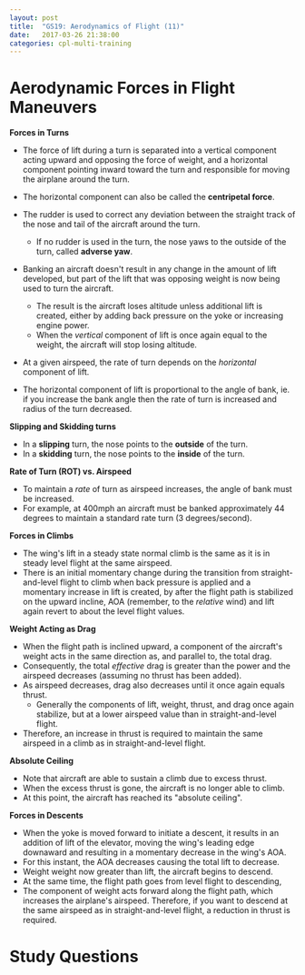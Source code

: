 ```yaml
---
layout: post
title:  "GS19: Aerodynamics of Flight (11)"
date:   2017-03-26 21:38:00
categories: cpl-multi-training
---
```


# Aerodynamic Forces in Flight Maneuvers

**Forces in Turns**

 * The force of lift during a turn is separated into a vertical component
   acting upward and opposing the force of weight, and a horizontal component
   pointing inward toward the turn and responsible for moving the airplane
   around the turn.
 * The horizontal component can also be called the **centripetal force**.
 * The rudder is used to correct any deviation between the straight track
   of the nose and tail of the aircraft around the turn.
    * If no rudder is used in the turn, the nose yaws to the outside of the
      turn, called **adverse yaw**.

 * Banking an aircraft doesn't result in any change in the amount of lift
   developed, but part of the lift that was opposing weight is now being
   used to turn the aircraft.
    * The result is the aircraft loses altitude unless additional lift
      is created, either by adding back pressure on the yoke or increasing
      engine power.
    * When the *vertical* component of lift is once again equal to the
      weight, the aircraft will stop losing altitude.

 * At a given airspeed, the rate of turn depends on the *horizontal*
   component of lift.
 * The horizontal component of lift is proportional to the angle of bank,
   ie. if you increase the bank angle then the rate of turn is increased
   and radius of the turn decreased.

**Slipping and Skidding turns**

 * In a **slipping** turn, the nose points to the **outside** of the turn.
 * In a **skidding** turn, the nose points to the **inside** of the turn.

**Rate of Turn (ROT) vs. Airspeed**

 * To maintain a *rate* of turn as airspeed increases, the angle of bank
   must be increased.
 * For example, at 400mph an aircraft must be banked approximately 44
   degrees to maintain a standard rate turn (3 degrees/second).

**Forces in Climbs**

 * The wing's lift in a steady state normal climb is the same as it is in
   steady level flight at the same airspeed.
 * There is an initial momentary change during the transition from straight-
   and-level flight to climb when back pressure is applied and a momentary
   increase in lift is created, by after the flight path is stabilized on
   the upward incline, AOA (remember, to the *relative* wind) and lift again
   revert to about the level flight values.

**Weight Acting as Drag**

 * When the flight path is inclined upward, a component of the aircraft's
   weight acts in the same direction as, and parallel to, the total drag.
 * Consequently, the total *effective* drag is greater than the power and
   the airspeed decreases (assuming no thrust has been added).
 * As airspeed decreases, drag also decreases until it once again equals
   thrust.
    * Generally the components of lift, weight, thrust, and drag once again
      stabilize, but at a lower airspeed value than in straight-and-level
      flight.
 * Therefore, an increase in thrust is required to maintain the same airspeed
   in a climb as in straight-and-level flight.

**Absolute Ceiling**

 * Note that aircraft are able to sustain a climb due to excess thrust.
 * When the excess thrust is gone, the aircraft is no longer able to climb.
 * At this point, the aircraft has reached its "absolute ceiling".

**Forces in Descents**

 * When the yoke is moved forward to initiate a descent, it results in an
   addition of lift of the elevator, moving the wing's leading edge
   downaward and resulting in a momentary decrease in the wing's AOA.
 * For this instant, the AOA decreases causing the total lift to decrease.
 * Weight weight now greater than lift, the aircraft begins to descend.
 * At the same time, the flight path goes from level flight to descending,
 * The component of weight acts forward along the flight path, which
   increases the airplane's airspeed. Therefore, if you want to descend
   at the same airspeed as in straight-and-level flight, a reduction in
   thrust is required.

# **Study Questions**
